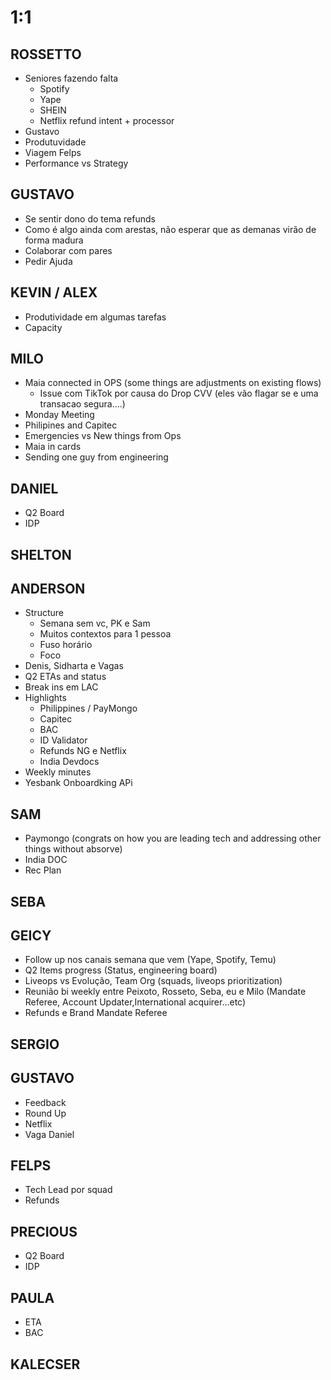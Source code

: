
# 1:1

## ROSSETTO
- Seniores fazendo falta
  - Spotify
  - Yape
  - SHEIN
  - Netflix refund intent + processor
- Gustavo
- Produtuvidade
- Viagem Felps
- Performance vs Strategy
  
## GUSTAVO
- Se sentir dono do tema refunds
- Como é algo ainda com arestas, não esperar que as demanas virão de forma madura
- Colaborar com pares
- Pedir Ajuda

## KEVIN / ALEX
- Produtividade em algumas tarefas
- Capacity

## MILO
- Maia connected in OPS (some things are adjustments on existing flows)
  - Issue com TikTok por causa do Drop CVV (eles vão flagar se e uma transacao segura....)
- Monday Meeting
- Philipines and Capitec
- Emergencies vs New things from Ops
- Maia in cards
- Sending one guy from engineering

## DANIEL
- Q2 Board
- IDP
  
## SHELTON

## ANDERSON
- Structure
  - Semana sem vc, PK e Sam
  - Muitos contextos para 1 pessoa
  - Fuso horário
  - Foco
- Denis, Sidharta e Vagas
- Q2 ETAs and status
- Break ins em LAC
- Highlights
  - Philippines / PayMongo
  - Capitec
  - BAC 
  - ID Validator
  - Refunds NG e Netflix
  - India Devdocs
- Weekly minutes
- Yesbank Onboardking APi

## SAM
- Paymongo (congrats on how you are leading tech and addressing other things without absorve)
- India DOC
- Rec Plan

## SEBA

## GEICY
- Follow up nos canais semana que vem (Yape, Spotify, Temu)
- Q2 Items progress (Status, engineering board)
- Liveops vs Evolução, Team Org (squads, liveops prioritization)
- Reunião bi weekly entre Peixoto, Rosseto, Seba, eu e Milo (Mandate Referee, Account Updater,International acquirer...etc)
- Refunds e Brand Mandate Referee

## SERGIO

## GUSTAVO
- Feedback
- Round Up
- Netflix
- Vaga Daniel
  

## FELPS
- Tech Lead por squad
- Refunds

## PRECIOUS
- Q2 Board
- IDP

## PAULA
- ETA
- BAC

## KALECSER
